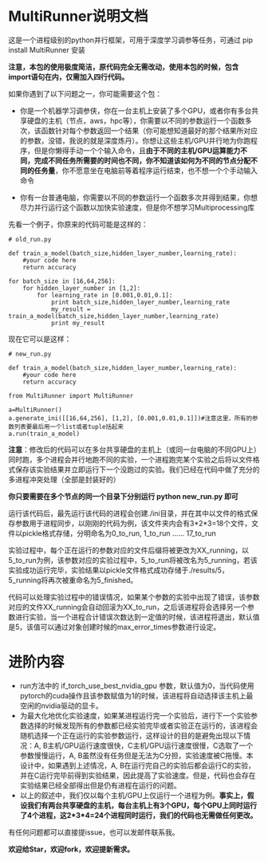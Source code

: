 # MultiRunner说明文档

这是一个进程级别的python并行框架，可用于深度学习调参等任务，可通过 pip install MultiRunner 安装

**注意，本包的使用极度简洁，原代码完全无需改动，使用本包的时候，包含import语句在内，仅需加入四行代码。**

如果你遇到了以下问题之一，你可能需要这个包：

- 你是一个机器学习调参侠，你在一台主机上安装了多个GPU，或者你有多台共享硬盘的主机（节点，aws，hpc等），你需要以不同的参数运行一个函数多次，该函数针对每个参数返回一个结果（你可能想知道最好的那个结果所对应的参数，没错，我说的就是深度炼丹）。你想让这些主机/GPU并行地为你跑程序，但是你懒得手动一个个输入命令，且**由于不同的主机/GPU运算能力不同，完成不同任务所需要的时间也不同，你不知道该如何为不同的节点分配不同的任务量**，你不愿意坐在电脑前等着程序运行结束，也不想一个个手动输入命令

- 你有一台普通电脑，你需要以不同的参数运行一个函数多次并得到结果，你想尽力并行运行这个函数以加快实验速度，但是你不想学习Multiprocessing库

先看一个例子，你原来的代码可能是这样的：
```
# old_run.py

def train_a_model(batch_size,hidden_layer_number,learning_rate):
    #your code here
    return accuracy

for batch_size in [16,64,256]:
    for hidden_layer_number in [1,2]:
        for learning_rate in [0.001,0.01,0.1]:
            print batch_size,hidden_layer_number,learning_rate
            my_result = train_a_model(batch_size,hidden_layer_number,learning_rate)
            print my_result
```

现在它可以是这样：


```
# new_run.py

def train_a_model(batch_size,hidden_layer_number,learning_rate):
    #your code here
    return accuracy

from MultiRunner import MultiRunner

a=MultiRunner()
a.generate_ini([[16,64,256], [1,2], [0.001,0.01,0.1]])#注意这里，所有的参数列表要最后用一个list或者tuple括起来
a.run(train_a_model)
```

**注意**：修改后的代码可以在多台共享硬盘的主机上（或同一台电脑的不同GPU上）同时跑，多个进程会并行地跑不同的实验，一个进程跑完某个实验之后将以文件格式保存该实验结果并立即运行下一个没跑过的实验。我们已经在代码中做了充分的多进程冲突处理（全部是封装好的）

**你只要需要在多个节点的同一个目录下分别运行 python new_run.py 即可**

运行该代码后，最先运行该代码的进程会创建./ini目录，并在其中以文件的格式保存参数用于进程同步，以刚刚的代码为例，该文件夹内会有3\*2\*3=18个文件，文件以pickle格式存储，分明命名为0\_to\_run, 1\_to\_run ...... 17\_to\_run

实验过程中，每个正在运行的参数对应的文件后缀将被更改为XX\_running，以5\_to\_run为例，该参数对应的实验过程中，5\_to\_run将被改名为5\_running，若该实验成功运行完毕，实验结果以pickle文件格式成功存储于./results/5，5\_running将再次被重命名为5\_finished。

代码可以处理实验过程中的错误情况，如果某个参数的实验中出现了错误，该参数对应的文件XX\_running会自动回滚为XX\_to\_run，之后该进程将会选择另一个参数进行实验，当一个进程合计错误次数达到一定值的时候，该进程将退出，默认值是5，该值可以通过对象创建时候的max_error_times参数进行设定。

# 进阶内容
- run方法中的 if_torch_use_best_nvidia_gpu 参数，默认值为0，当代码使用pytorch的cuda操作且该参数赋值为1的时候，该进程将自动选择该主机上最空闲的nvidia驱动的显卡。
- 为最大化地优化实验速度，如果某进程运行完一个实验后，进行下一个实验参数选择的时候发现所有的参数都已经实验完毕或者实验正在运行的，该进程会随机选择一个正在运行的实验参数运行，这样设计的目的是避免出现以下情况：A, B主机/GPU运行速度很快，C主机/GPU运行速度很慢，C选取了一个参数慢慢运行，A, B虽然没有任务但是无法为C分担，实验速度被C拖慢。本设计中，如果遇到上述情况，A, B在运行完自己的实验后都会运行C的实验，并在C运行完毕前得到实验结果，因此提高了实验速度。但是，代码也会存在实验结果已经全部得出但是仍有进程在运行的问题。
- 以上的叙述中，我们仅以每个主机/GPU上仅运行一个进程为例。**事实上，假设我们有两台共享硬盘的主机，每台主机上有3个GPU，每个GPU上同时运行了4个进程，这2\*3\*4=24个进程同时运行，我们的代码也无需做任何更改。**

有任何问题都可以直接提issue，也可以发邮件联系我。

**欢迎给Star，欢迎fork，欢迎提新需求。**

